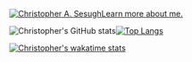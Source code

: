 [![Christopher A. Sesugh](https://res.cloudinary.com/christo/image/upload/v1682697484/christohybrid185_gmail.com_jqwkam.png)Learn more about me.](https://www.christophersesugh.com/about)
<!-- github stats -->
![Christopher's GitHub stats](https://github-readme-stats.vercel.app/api?username=christophersesugh&show_icons=true&theme=radical)<!-- Top langs -->[![Top Langs](https://github-readme-stats.vercel.app/api/top-langs/?username=christophersesugh&layout=compact)](https://github.com/christophersesugh/github-readme-stats)
<!-- wakatime -->
[![Christopher's wakatime stats](https://github-readme-stats.vercel.app/api/wakatime?username=christophersesugh&layout=donut)](https://github.com/anuraghazra/github-readme-stats)


<!---
christophersesugh/christophersesugh is a ✨ special ✨ repository because its `README.md` (this file) appears on your GitHub profile.
You can click the Preview link to take a look at your changes.
--->
